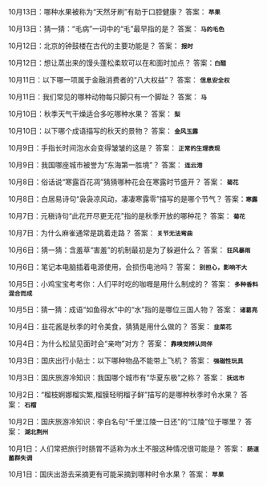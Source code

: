 10月13日：哪种水果被称为“天然牙刷”有助于口腔健康？ 答案： **`苹果`**

10月13日：猜一猜：“毛病”一词中的“毛”最早指的是？ 答案： **`马的毛色`**

10月12日：北京的钟鼓楼在古代的主要功能是？ 答案： **`报时`**

10月12日：想让蒸出来的馒头蓬松柔软可以在和面时加点？ 答案：**`白醋 `**

10月11日：以下哪一项属于金融消费者的“八大权益”？ 答案： **`信息安全权`**

10月11日：我们常见的哪种动物每只脚只有一个脚趾？ 答案： **`马`**

10月10日：秋季天气干燥适合多吃哪种水果？ 答案： **`梨`**

10月10日：以下哪个成语描写的秋天的景物？ 答案： **`金风玉露`**

10月9日：手指长时间泡水会变得皱皱的这是？ 答案： **`正常的生理表现`**

10月9日：我国哪座城市被誉为“东海第一胜境”？ 答案： **`连云港`**

10月8日：俗话说“寒露百花凋”猜猜哪种花会在寒露时节盛开？ 答案： **`菊花`**

10月8日：白居易诗句“袅袅凉风动，凄凄寒露零”描写的是哪个节气？ 答案：**`寒露`** 

10月7日：元稹诗句“此花开尽更无花”指的是秋季开放的哪种花？ 答案： **`菊花`**

10月7日：为什么麻雀通常是跳着走路？ 答案： **`关节无法弯曲`**

10月6日：猜一猜：含羞草“害羞”的机制最初是为了躲避什么？ 答案： **`狂风暴雨`** 

10月6日：笔记本电脑插着电源使用，会损伤电池吗？ 答案： **`别担心，影响不大`** 

10月5日：小鸡宝宝考考你：人们平时吃的咖喱是用什么制成的？ 答案： **`多种香料混合而成`** 

10月5日：猜一猜：成语“如鱼得水”中的“水”指的是哪位三国人物？ 答案： **`诸葛亮`** 

10月4日：韭花酱是秋季的时令美食，猜猜是用什么做的？ 答案： **`韭菜花`** 

10月4日：为什么松鼠见面时会“亲吻”对方？ 答案： **`靠嗅觉辨认同伴`** 

10月3日：国庆出行小贴士：以下哪种物品不能带上飞机？ 答案： **`强磁性玩具`** 

10月3日：国庆旅游冷知识：我国哪个城市有“华夏东极”之称？ 答案： **`抚远市`** 

10月2日：“榴枝婀娜榴实繁,榴膜轻明榴子鲜”描写的是哪种秋季时令水果？  答案： **`石榴`** 

10月2日：国庆旅游冷知识：李白名句“千里江陵一日还”的“江陵”位于哪里？ 答案： **`湖北荆州`** 

10月1日：人们常把旅行时肠胃不适称为水土不服这种情况很可能是？  答案： **`肠道菌群失调`** 

10月1日：国庆出游去采摘更有可能采摘到哪种时令水果？  答案： **`苹果`**
